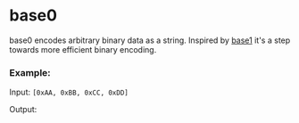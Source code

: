 # base0
base0 encodes arbitrary binary data as a string. Inspired by [base1](https://github.com/qntm/base1) it's a step towards more efficient binary encoding.

### Example:

Input: `[0xAA, 0xBB, 0xCC, 0xDD]`

Output:
